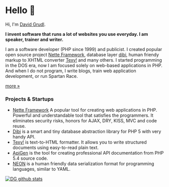 # Hello 👋

Hi, I'm [David Grudl](https://davidgrudl.com).

**I invent software that runs a lot of websites you use everyday. I am speaker, trainer and writer.**

I am a software developer (PHP since 1999) and publicist.
I created popular open source project [Nette Framework](https://nette.org/),
database layer [dibi](https://dibiphp.com/),
human friendy markup to XHTML converter [Texy!](https://texy.info/) and many others.
I started programming in the DOS era, now I am focused solely on web-based applications in PHP.
And when I do not program, I write blogs, train web application development, or run Spartan Race.

[more »](https://davidgrudl.com/en)

### Projects & Startups

- [Nette Framework](https://nette.org/) A popular tool for creating web applications in PHP. Powerful and understandable tool that satisfies the programmers. It eliminates security risks, honors for AJAX, DRY, KISS, MVC and code reuse.
- [Dibi](https://dibiphp.com/) is a smart and tiny database abstraction library for PHP 5 with very handy API.
- [Texy!](https://texy.info/) is text-to-HTML formatter. It allows you to write structured documents using easy-to-read plain text.
- [ApiGen](http://apigen.org/) is the tool for creating professional API documentation from PHP 5.4 source code.
- [NEON](http://ne-on.org/) is a human friendly data serialization format for programming languages, similar to YAML.

[![DG github stats](https://github-readme-stats.vercel.app/api?username=dg&count_private=true&show_icons=true)](https://github.com/dg)
